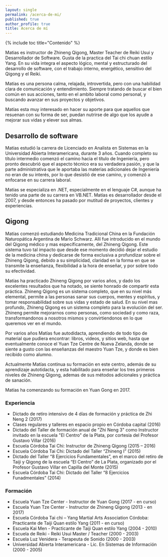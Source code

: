 ```yaml
---
layout: single
permalink: /acerca-de-mi/
published: true
author_profile: true
title: Acerca de mí
---
```

{% include toc title="Contenido" %}

Matias es instructor de Zhineng Qigong, Master Teacher de Reiki Usui y Desarrollador de Software. Gusta de la practica del Tai chi chuan estilo Yang. En su vida integra el aspecto lógico, mental y estructurado del desarrollo de software, con el trabajo interno, energético, sensitivo del Qigong y el Reiki. 

Matías es una persona calma, relajada, introvertida, pero con una habilidad clara de comunicación y entendimiento. Siempre tratando de buscar el bien común en sus acciones, tanto en el ambito laboral como personal, y buscando avanzar en sus proyectos y objetivos. 

Matías esta muy interesado en hacer su aporte para que aquellos que resuenan con su forma de ser, puedan nutrirse de algo que los ayude a mejorar sus vidas y elever sus almas.

## Desarrollo de software

Matías estudió la carrera de Licenciado en Analista en Sistemas en la Universidad Abierta Interamericana, durante 3 años. Cuando completo su título intermedio comenzó el camino hacia el título de Ingeniería, pero pronto descubrió que el aspecto técnico era su verdadera pasión, y que la parte administrativa que le aportaba las materias adicionales de Ingeniería no eran de su interés, por lo que desistió de ese camino, y comenzó a enfocarse en su carrera laboral.

Matías se especializa en .NET, especialmente en el lenguaje C#, aunque ha tenido una parte de su carrera en VB.NET. Matías es desarrollador desde el 2007, y desde entonces ha pasado por mutitud de proyectos, clientes y experiencias. 

## Qigong

Matías comenzó estudiando Medicina Tradicional China en la Fundación Naturopática Argentina de Mario Schwarz. Allí fue introducido en el mundo del Qigong médico y mas específicamente, del Zhineng Qigong. Este sistema tuvo tal impacto que desde ese momento decidió dejar el estudio de la medicina china y dedicarse de forma exclusiva a profundizar sobre el Zhineng Qigong, debido a su simplicidad, claridad en la forma en que se transmite la enseñanza, flexibilidad a la hora de enseñar, y por sobre todo su efectividad.

Matías ha practicado Zhineng Qigong por varios años, y dado los excelentes resultados que ha notado, se siente honrado de compartir esta práctica. Zhineng Qigong es un sistema completo, que en su nivel más elemental, permite a las personas sanar sus cuerpos, mentes y espíritus, y tomar responsabilidad sobre sus vidas y estado de salud. En su nivel mas profundo, Zhineng Qigong es un sistema completo para la evolución del ser. Zhineng permite mejorarnos como personas, como sociedad y como raza, transformandonos a nosotros mismos y convirtiendonos en lo que queremos ver en el mundo.

Por varios años Matías fue autodidacta, aprendiendo de todo tipo de material que pudiera encontrar: libros, videos, y sitios web, hasta que eventualmente conoce el Yuan Tze Centre de Nueva Zelanda, donde se siente a gusto con las enseñanzas del maestro Yuan Tze, y donde es bien recibido como alumno.

Actualmente Matías continua su formación en este centro, además de su aprendizaje autotidacta, y esta habilitado para enseñar los tres primeros niveles de Zhineng Qigong, ademas de sus métodos adicionales y práctica de sanación.

Matías ha comenzando su formación en Yuan Gong en 2017.

### Experiencia

- Dictado de retiro intensivo de 4 días de formación y práctica de Zhi Neng 2 (2017)
- Clases regulares y talleres en espacio propio en Córdoba capital (2016)
- Dictado del Taller de formación anual de "Zhi Neng 3" como Instructor invitado en la escuela "El Centro" de la Plata, por cortesía del Profesor Gustavo Villar (2016) 
- Escuela Córdoba Tai Chi: Instructor de Zhineng Qigong (2015 – 2016)
- Escuela Córdoba Tai Chi: Dictado del Taller “Zhineng I” (2015)
- Dictado del Taller “8 Ejercicios Fundamentales”, en el marco del retiro de Taiji y Qigong de la escuela “El Centro” de La Plata, organizado por el Profesor Gustavo Villar en Capilla del Monte (2015)
- Escuela Córdoba Tai Chi: Dictado del Taller “8 Ejercicios Funadmentales” (2014)

### Formación

- Escuela Yuan Tze Center - Instructor de Yuan Gong (2017 - en curso)
- Escuela Yuan Tze Center - Instructor de Zhineng Qigong (2013 - en 2017)
- Escuela Córdoba Tai chi – Yang Martial Arts Association Córdoba: Practicante de Taiji Quan estilo Yang (2011 - en curso)
- Escuela Kai Men - Practicante de Taiji Quan estilo Yang (2004 - 2010)
- Escuela de Reiki - Reiki Usui Master / Teacher (2000 - 2003)
- Escuela Luz Venidera - Terapeuta de Sonido (2000 - 2003)
- Universidad Abierta Interamericana - Lic. En Sistemas de Información (2000 - 2005)
